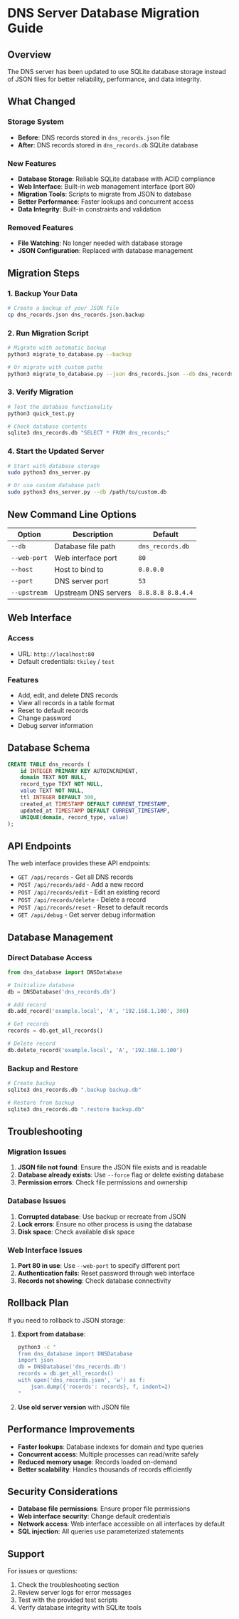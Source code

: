 # DNS Server Database Migration Guide

## Overview

The DNS server has been updated to use SQLite database storage instead of JSON files for better reliability, performance, and data integrity.

## What Changed

### Storage System
- **Before**: DNS records stored in `dns_records.json` file
- **After**: DNS records stored in `dns_records.db` SQLite database

### New Features
- **Database Storage**: Reliable SQLite database with ACID compliance
- **Web Interface**: Built-in web management interface (port 80)
- **Migration Tools**: Scripts to migrate from JSON to database
- **Better Performance**: Faster lookups and concurrent access
- **Data Integrity**: Built-in constraints and validation

### Removed Features
- **File Watching**: No longer needed with database storage
- **JSON Configuration**: Replaced with database management

## Migration Steps

### 1. Backup Your Data
```bash
# Create a backup of your JSON file
cp dns_records.json dns_records.json.backup
```

### 2. Run Migration Script
```bash
# Migrate with automatic backup
python3 migrate_to_database.py --backup

# Or migrate with custom paths
python3 migrate_to_database.py --json dns_records.json --db dns_records.db
```

### 3. Verify Migration
```bash
# Test the database functionality
python3 quick_test.py

# Check database contents
sqlite3 dns_records.db "SELECT * FROM dns_records;"
```

### 4. Start the Updated Server
```bash
# Start with database storage
sudo python3 dns_server.py

# Or use custom database path
sudo python3 dns_server.py --db /path/to/custom.db
```

## New Command Line Options

| Option | Description | Default |
|--------|-------------|---------|
| `--db` | Database file path | `dns_records.db` |
| `--web-port` | Web interface port | `80` |
| `--host` | Host to bind to | `0.0.0.0` |
| `--port` | DNS server port | `53` |
| `--upstream` | Upstream DNS servers | `8.8.8.8 8.8.4.4` |

## Web Interface

### Access
- URL: `http://localhost:80`
- Default credentials: `tkiley` / `test`

### Features
- Add, edit, and delete DNS records
- View all records in a table format
- Reset to default records
- Change password
- Debug server information

## Database Schema

```sql
CREATE TABLE dns_records (
    id INTEGER PRIMARY KEY AUTOINCREMENT,
    domain TEXT NOT NULL,
    record_type TEXT NOT NULL,
    value TEXT NOT NULL,
    ttl INTEGER DEFAULT 300,
    created_at TIMESTAMP DEFAULT CURRENT_TIMESTAMP,
    updated_at TIMESTAMP DEFAULT CURRENT_TIMESTAMP,
    UNIQUE(domain, record_type, value)
);
```

## API Endpoints

The web interface provides these API endpoints:

- `GET /api/records` - Get all DNS records
- `POST /api/records/add` - Add a new record
- `POST /api/records/edit` - Edit an existing record
- `POST /api/records/delete` - Delete a record
- `POST /api/records/reset` - Reset to default records
- `GET /api/debug` - Get server debug information

## Database Management

### Direct Database Access
```python
from dns_database import DNSDatabase

# Initialize database
db = DNSDatabase('dns_records.db')

# Add record
db.add_record('example.local', 'A', '192.168.1.100', 300)

# Get records
records = db.get_all_records()

# Delete record
db.delete_record('example.local', 'A', '192.168.1.100')
```

### Backup and Restore
```bash
# Create backup
sqlite3 dns_records.db ".backup backup.db"

# Restore from backup
sqlite3 dns_records.db ".restore backup.db"
```

## Troubleshooting

### Migration Issues
1. **JSON file not found**: Ensure the JSON file exists and is readable
2. **Database already exists**: Use `--force` flag or delete existing database
3. **Permission errors**: Check file permissions and ownership

### Database Issues
1. **Corrupted database**: Use backup or recreate from JSON
2. **Lock errors**: Ensure no other process is using the database
3. **Disk space**: Check available disk space

### Web Interface Issues
1. **Port 80 in use**: Use `--web-port` to specify different port
2. **Authentication fails**: Reset password through web interface
3. **Records not showing**: Check database connectivity

## Rollback Plan

If you need to rollback to JSON storage:

1. **Export from database**:
   ```bash
   python3 -c "
   from dns_database import DNSDatabase
   import json
   db = DNSDatabase('dns_records.db')
   records = db.get_all_records()
   with open('dns_records.json', 'w') as f:
       json.dump({'records': records}, f, indent=2)
   "
   ```

2. **Use old server version** with JSON file

## Performance Improvements

- **Faster lookups**: Database indexes for domain and type queries
- **Concurrent access**: Multiple processes can read/write safely
- **Reduced memory usage**: Records loaded on-demand
- **Better scalability**: Handles thousands of records efficiently

## Security Considerations

- **Database file permissions**: Ensure proper file permissions
- **Web interface security**: Change default credentials
- **Network access**: Web interface accessible on all interfaces by default
- **SQL injection**: All queries use parameterized statements

## Support

For issues or questions:
1. Check the troubleshooting section
2. Review server logs for error messages
3. Test with the provided test scripts
4. Verify database integrity with SQLite tools
